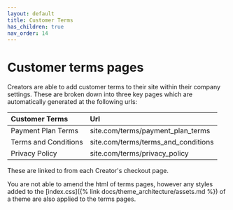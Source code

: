 ```yaml
---
layout: default
title: Customer Terms
has_children: true
nav_order: 14
---
```


# Customer terms pages
Creators are able to add customer terms to their site within their company settings. These are broken down into three key pages which are automatically generated at the following urls:

| Customer Terms        | Url                                  |
|:----------------------|:-------------------------------------|
| Payment Plan Terms    | site.com/terms/payment_plan_terms    |
| Terms and Conditions  | site.com/terms/terms_and_conditions  |
| Privacy Policy        | site.com/terms/privacy_policy        |

These are linked to from each Creator's checkout page.

You are not able to amend the html of terms pages, however any styles added to the [index.css]({% link docs/theme_architecture/assets.md %}) of a theme are also applied to the terms pages.